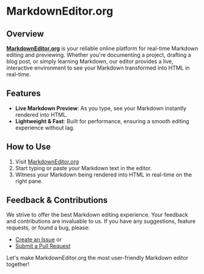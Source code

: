 # MarkdownEditor.org

## Overview

[**MarkdownEditor.org**](https://markdowneditor.org) is your reliable online platform for real-time Markdown editing and previewing. Whether you're documenting a project, drafting a blog post, or simply learning Markdown, our editor provides a live, interactive environment to see your Markdown transformed into HTML in real-time.

## Features

- **Live Markdown Preview**: As you type, see your Markdown instantly rendered into HTML.
- **Lightweight & Fast**: Built for performance, ensuring a smooth editing experience without lag.

## How to Use

1. Visit [MarkdownEditor.org](https://markdowneditor.org/)
2. Start typing or paste your Markdown text in the editor.
3. Witness your Markdown being rendered into HTML in real-time on the right pane.
## Feedback & Contributions

We strive to offer the best Markdown editing experience. Your feedback and contributions are invaluable to us. If you have any suggestions, feature requests, or found a bug, please:

- [Create an Issue](https://github.com/markdowneditor/markdowneditor/issues) or
- [Submit a Pull Request](https://github.com/markdowneditor/markdowneditor/pulls)

Let's make MarkdownEditor.org the most user-friendly Markdown editor together!
